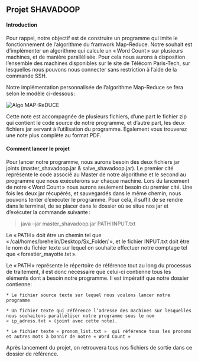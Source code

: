  ## Projet SHAVADOOP  

 
#### Introduction 
Pour rappel, notre objectif est de construire un programme qui imite le fonctionnement de l’algorithme du framwork Map-Reduce. Notre souhait est d’implémenter un algorithme qui calcule un « Word Count » sur plusieurs machines, et de manière parallélisée.  Pour cela nous aurons à disposition l’ensemble des machines disponibles sur le site de Télécom Paris-Tech, sur lesquelles nous pouvons nous connecter sans restriction à l’aide de la commande SSH. 

Notre implémentation personnalisée de l’algorithme Map-Reduce se fera selon le modèle ci-dessous :  


![Algo MAP-ReDUCE](https://s3.amazonaws.com/files.dezyre.com/images/Tutorials/MapReduce_Example.jpg)

Cette note est accompagnée de plusieurs fichiers, d’une part le fichier zip qui contient le code source de notre programme, et d’autre part, les deux fichiers jar servant à l’utilisation du programme. Egalement vous trouverez une note plus complète au format PDF.  


#### Comment lancer le projet 


Pour lancer notre programme, nous aurons besoin des deux fichiers jar joints (master_shavadoop.jar & salve_shavadoop.jar). Le premier cité représente le code associé au Master de notre algorithme et le second au programme que nous exécuterons sur chaque machine. Lors du lancement de notre « Word Count » nous aurons seulement besoin du premier cité. Une fois les deux jar récupérés, et sauvegardés dans le même chemin, nous pouvons tenter d’exécuter le programme. Pour cela, il suffit de se rendre dans le terminal, de se placer dans le dossier où se situe nos jar et d’exécuter la commande suivante : 

> java –jar master_shavadoop.jar PATH INPUT.txt 

 

Le « PATH » doit être un chemin tel que « /cal/homes/brehelin/Desktop/Sx_Folder/ », et le fichier INPUT.txt doit être le nom du fichier texte sur lequel on souhaite effectuer notre comptage tel que « forestier_mayotte.txt ».  

Le « PATH » représente le répertoire de référence tout au long du processus de traitement, il est donc nécessaire que celui-ci contienne tous les éléments dont a besoin notre programme. Il est impératif que notre dossier contienne: 

    * Le fichier source texte sur lequel nous voulons lancer notre programme 

    * Un fichier texte qui référence l’adresse des machines sur lesquelles nous souhaitons paralléliser notre programme sous le nom « ip_adress.txt » (joint avec cette note).  

    * Le fichier texte « pronom_list.txt »  qui référence tous les pronoms et autres mots à bannir de notre « Word Count » 

Après lancement du projet, on retrouvera tous nos fichiers de sortie dans ce dossier de référence.  